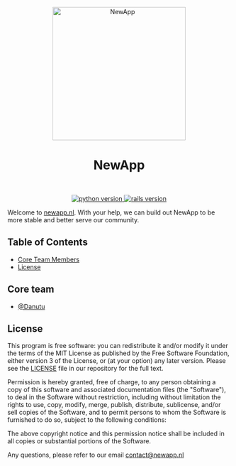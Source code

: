 <div align="center">
  <br>
  <img alt="NewApp" src="https://newapp.nl/static/logo.svg" width="300px">
  <h1>NewApp</h1>
</div>
<br>
<p align="center">
  <a href="https://www.python.org/">
    <img src="https://img.shields.io/badge/python-v3.7-blue.svg" alt="python version">
  </a>
  <a href="#">
    <img src="https://img.shields.io/badge/build-passing-brightgreen.svg" alt="rails version">
  </a>
</p>

Welcome to [newapp.nl](https://newapp.nl). With your help, we can build out NewApp to be more stable and better serve our community.

## Table of Contents

- [Core Team Members](#core-team)
- [License](#license)

## Core team

- [@Danutu](https://newapp.nl/user/danutu/id%3D2)

## License

This program is free software: you can redistribute it and/or modify it under the terms of the MIT License as published by the Free Software Foundation, either version 3 of the License, or (at your option) any later version. Please see the [LICENSE](./LICENSE.md) file in our repository for the full text.

Permission is hereby granted, free of charge, to any person obtaining a copy of this software and associated documentation files (the "Software"), to deal in the Software without restriction, including without limitation the rights to use, copy, modify, merge, publish, distribute, sublicense, and/or sell copies of the Software, and to permit persons to whom the Software is furnished to do so, subject to the following conditions:

The above copyright notice and this permission notice shall be included in all copies or substantial portions of the Software.

Any questions, please refer to our email contact@newapp.nl